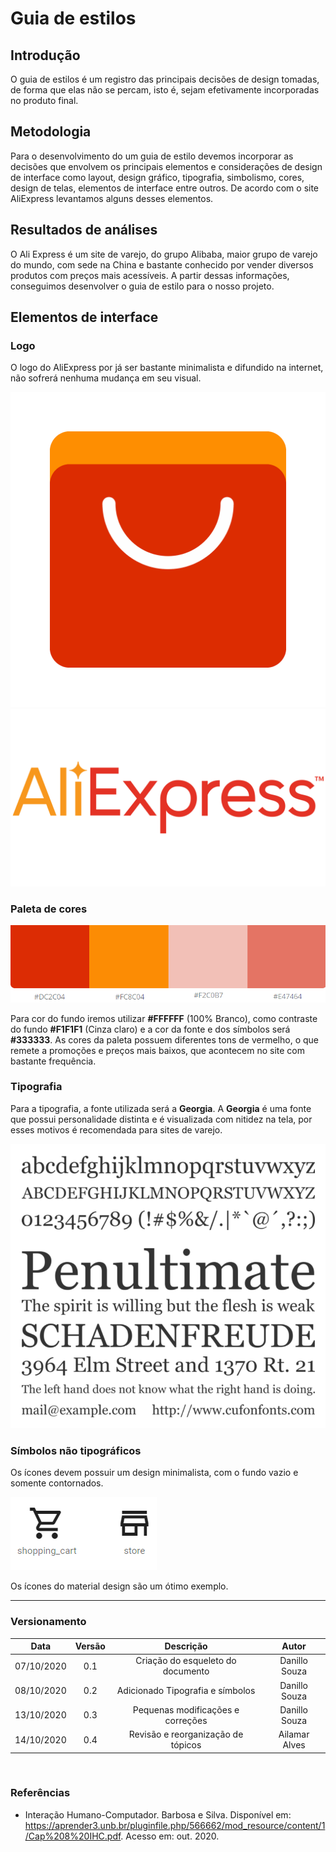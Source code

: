 # Guia de estilos

## Introdução

O guia de estilos é um registro das principais decisões de design tomadas, de forma que elas não se percam, isto é, sejam efetivamente incorporadas no produto final.

## Metodologia

Para o desenvolvimento do um guia de estilo devemos incorporar as decisões que envolvem os principais elementos e considerações de design de interface como layout, design gráfico, tipografia, simbolismo, cores, design de telas, elementos de interface entre outros. De acordo com o site AliExpress levantamos alguns desses elementos. 

## Resultados de análises

O Ali Express é um site de varejo, do grupo Alibaba, maior grupo de varejo do mundo, com sede na China e bastante conhecido por vender diversos produtos com preços mais acessíveis. A partir dessas informações, conseguimos desenvolver o guia de estilo para o nosso projeto.

## Elementos de interface

### Logo

O logo do AliExpress por já ser bastante minimalista e difundido na internet, não sofrerá nenhuma mudança em seu visual.

![Logo](images/aliExpressLogo.png ':size=175')   ![Logo](images/aliexpressName.png ':size=300')

### Paleta de cores

![Paleta de cores](images/colorPalette.png)

Para cor do fundo iremos utilizar **#FFFFFF** (100% Branco), como contraste do fundo **#F1F1F1** (Cinza claro) e a cor da fonte e dos símbolos será **#333333**. As cores da paleta possuem diferentes tons de vermelho, o que remete a promoções e preços mais baixos, que acontecem no site com bastante frequência.

### Tipografia

Para a tipografia, a fonte utilizada será a **Georgia**. A **Georgia** é uma fonte que possui personalidade distinta e é visualizada com nitidez na tela, por esses motivos é recomendada para sites de varejo.

![Fontes](images/font.png)

### Símbolos não tipográficos

Os ícones devem possuir um design minimalista, com o fundo vazio e somente contornados.

![Ícones material design](images/materialIcons.png)

Os ícones do material design são um ótimo exemplo.

--- 

### Versionamento

|Data|Versão|Descrição|Autor|
|:-:|:-:|:-:|:-:|
|07/10/2020|0.1|Criação do esqueleto do documento|Danillo Souza|
|08/10/2020|0.2|Adicionado Tipografia e símbolos|Danillo Souza|
|13/10/2020|0.3|Pequenas modificações e correções|Danillo Souza|
|14/10/2020|0.4|Revisão e reorganização de tópicos|Ailamar Alves   
<br/>

### Referências

- Interação Humano-Computador. Barbosa e Silva. Disponível em: <https://aprender3.unb.br/pluginfile.php/566662/mod_resource/content/1/Cap%208%20IHC.pdf>. Acesso em: out. 2020.
